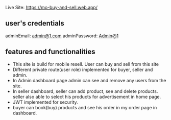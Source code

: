 Live Site: https://mo-buy-and-sell.web.app/

user's credentials
------------------------
adminEmail: <admin@1.com>
adminPassword: <Admin@1>

features and functionalities
-------------------------------
* This site is build for mobile resell. User can buy and sell from this site
* Different private route(user role) implemented for buyer, seller and admin.
* In Admin dashboard page admin can see and remove any users from the site.
* In seller dashboard, seller can add product, see and delete products. seller also able to select his products for advertisement in home page.
* JWT implemented for security.
* buyer can book(buy) products and see his order in my order page in dashboard.